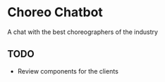 # Choreo Chatbot

A chat with the best choreographers of the industry

## TODO

- Review components for the clients
